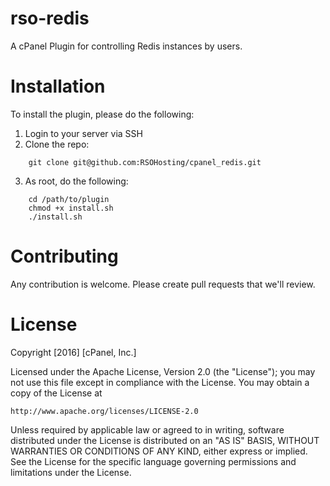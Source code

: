 # rso-redis

A cPanel Plugin for controlling Redis instances by users.

# Installation

To install the plugin, please do the following:

1. Login to your server via SSH
2. Clone the repo:
```
    git clone git@github.com:RSOHosting/cpanel_redis.git
```
3. As root, do the following:
```
    cd /path/to/plugin
    chmod +x install.sh
    ./install.sh
```
# Contributing

Any contribution is welcome. Please create pull requests that we'll review.

# License

Copyright [2016] [cPanel, Inc.]

Licensed under the Apache License, Version 2.0 (the "License");
you may not use this file except in compliance with the License.
You may obtain a copy of the License at

    http://www.apache.org/licenses/LICENSE-2.0

Unless required by applicable law or agreed to in writing, software
distributed under the License is distributed on an "AS IS" BASIS,
WITHOUT WARRANTIES OR CONDITIONS OF ANY KIND, either express or implied.
See the License for the specific language governing permissions and
limitations under the License.
